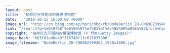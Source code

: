 ```yaml
---
layout: post
title:  "柏林灯光节期间的博德博物馆"
date:   "2018-10-13 16:00:00 +0800"
image_url: "http://cn.bing.com/az/hprichbg/rb/BodeBerlin_ZH-CN6982399462_1920x1080.jpg"
link: "/search?q=%e6%9f%8f%e6%9e%97%e7%81%af%e5%85%89%e8%8a%82&form=hpcapt&mkt=zh-cn"
copyright: "柏林灯光节期间的博德博物馆 (© fhm/Getty Images)"
image_hash: "683f01ad8e49f316748f11c617837906"
image_filename: "BodeBerlin_ZH-CN6982399462_1920x1080.jpg"
---
```

